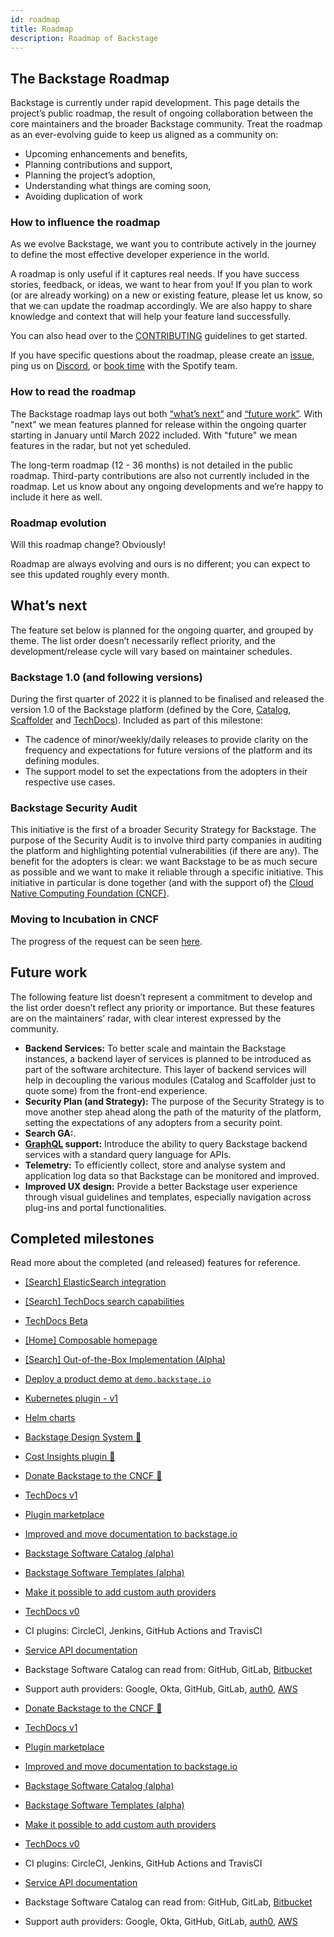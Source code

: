 ```yaml
---
id: roadmap
title: Roadmap
description: Roadmap of Backstage
---
```


## The Backstage Roadmap

Backstage is currently under rapid development. This page details the project’s
public roadmap, the result of ongoing collaboration between the core maintainers and the broader Backstage community. Treat the roadmap as an ever-evolving guide to keep us aligned as a community on:
- Upcoming enhancements and benefits,
- Planning contributions and support,
- Planning the project’s adoption,
- Understanding what things are coming soon,
- Avoiding duplication of work

### How to influence the roadmap

As we evolve Backstage, we want you to contribute actively in the journey to
define the most effective developer experience in the world.

A roadmap is only useful if it captures real needs. If you have success stories,
feedback, or ideas, we want to hear from you! If you plan to work (or are
already working) on a new or existing feature, please let us know, so that we
can update the roadmap accordingly. We are also happy to share knowledge and
context that will help your feature land successfully.

You can also head over to the [CONTRIBUTING](https://github.com/backstage/backstage/blob/master/CONTRIBUTING.md) guidelines to get started.

If you have specific questions about the roadmap, please create an [issue](https://github.com/backstage/backstage/issues/new/choose), ping us on [Discord](https://discord.gg/awD6SxgQ), or [book time](http://calendly.com/spotify-backstage) with the Spotify team.

### How to read the roadmap

The Backstage roadmap lays out both [“what’s next”](#whats-next) and
[“future work”](#future-work). With "next" we mean features planned for release
within the ongoing quarter starting in January until March 2022 included. With
"future" we mean features in the radar, but not yet scheduled.

The long-term roadmap (12 - 36 months) is not detailed in the public roadmap.
Third-party contributions are also not currently included in the roadmap. Let us
know about any ongoing developments and we’re happy to include it here as well.

### Roadmap evolution

Will this roadmap change? Obviously!

Roadmap are always evolving and ours is no different; you can expect to see this
updated roughly every month.

## What’s next

The feature set below is planned for the ongoing quarter, and grouped by theme.
The list order doesn’t necessarily reflect priority, and the development/release
cycle will vary based on maintainer schedules.

### Backstage 1.0 (and following versions)

During the first quarter of 2022 it is planned to be finalised and released the version 1.0 of the Backstage platform (defined by the Core, [Catalog](https://backstage.io/docs/features/software-catalog/software-catalog-overview), [Scaffolder](https://backstage.io/docs/features/software-templates/software-templates-index) and [TechDocs](https://backstage.io/docs/features/techdocs/techdocs-overview)). Included as part of this milestone:
- The cadence of minor/weekly/daily releases to provide clarity on the frequency and expectations for future versions of the platform and its defining modules.
- The support model to set the expectations from the adopters in their respective use cases.

### Backstage Security Audit

This initiative is the first of a broader Security Strategy for Backstage. The purpose of the Security Audit is to involve third party companies in auditing the platform and highlighting potential vulnerabilities (if there are any). The benefit for the adopters is clear: we want Backstage to be as much secure as possible and we want to make it reliable through a specific initiative. This initiative in particular is done together (and with the support of) the [Cloud Native Computing Foundation (CNCF)](https://www.cncf.io/). 

### Moving to Incubation in CNCF

The progress of the request can be seen [here](https://github.com/cncf/toc/pull/717). 

## Future work

The following feature list doesn’t represent a commitment to develop and the
list order doesn’t reflect any priority or importance. But these features are on
the maintainers’ radar, with clear interest expressed by the community.

- **Backend Services:** To better scale and maintain the Backstage instances, a backend layer of services is planned to be introduced as part of the software architecture. This layer of backend services will help in decoupling the various modules (Catalog and Scaffolder just to quote some) from the front-end experience.  
- **Security Plan (and Strategy):** The purpose of the Security Strategy is to move another step ahead along the path of the maturity of the platform, setting the expectations of any adopters from a security point.
- **Search GA:**.
- **[GraphQL](https://graphql.org/) support:** Introduce the ability to query Backstage backend services with a standard query language for APIs.
- **Telemetry:** To efficiently collect, store and analyse system and application log data so that Backstage can be monitored and improved. 
- **Improved UX design:** Provide a better Backstage user experience through visual guidelines and templates, especially navigation across plug-ins and portal functionalities.

## Completed milestones

Read more about the completed (and released) features for reference.

- [[Search] ElasticSearch integration](https://backstage.io/docs/features/search/search-engines#elasticsearch)
- [[Search] TechDocs search capabilities](https://backstage.io/docs/features/search/how-to-guides#how-to-index-techdocs-documents)
- [TechDocs Beta](https://backstage.spotify.com/blog/product-updates/techdocs-beta-has-landed)
- [[Home] Composable homepage](https://github.com/backstage/backstage/milestone/34)
- [[Search] Out-of-the-Box Implementation (Alpha)](https://github.com/backstage/backstage/milestone/26)
- [Deploy a product demo at `demo.backstage.io`](https://demo.backstage.io)
- [Kubernetes plugin - v1](https://github.com/backstage/backstage/tree/master/plugins/kubernetes)
- [Helm charts](https://github.com/backstage/backstage/tree/master/contrib/chart/backstage)
- [Backstage Design System 💅](https://backstage.io/blog/2020/09/30/backstage-design-system)
- [Cost Insights plugin 💸](https://engineering.atspotify.com/2020/09/29/managing-clouds-from-the-ground-up-cost-engineering-at-spotify/)
- [Donate Backstage to the CNCF 🎉](https://backstage.io/blog/2020/09/23/backstage-cncf-sandbox)
- [TechDocs v1](https://backstage.io/blog/2020/09/08/announcing-tech-docs)
- [Plugin marketplace](https://backstage.io/plugins)
- [Improved and move documentation to backstage.io](https://backstage.io/docs/overview/what-is-backstage)
- [Backstage Software Catalog (alpha)](https://backstage.io/blog/2020/06/22/backstage-service-catalog-alpha)
- [Backstage Software Templates (alpha)](https://backstage.io/blog/2020/08/05/announcing-backstage-software-templates)
- [Make it possible to add custom auth providers](https://backstage.io/blog/2020/07/01/how-to-enable-authentication-in-backstage-using-passport)
- [TechDocs v0](https://github.com/backstage/backstage/milestone/15)
- CI plugins: CircleCI, Jenkins, GitHub Actions and TravisCI
- [Service API documentation](https://github.com/backstage/backstage/pull/1737)
- Backstage Software Catalog can read from: GitHub, GitLab,
  [Bitbucket](https://github.com/backstage/backstage/pull/1938)
- Support auth providers: Google, Okta, GitHub, GitLab,
  [auth0](https://github.com/backstage/backstage/pull/1611),
  [AWS](https://github.com/backstage/backstage/pull/1990)

- [Donate Backstage to the CNCF 🎉](https://backstage.io/blog/2020/09/23/backstage-cncf-sandbox)
- [TechDocs v1](https://backstage.io/blog/2020/09/08/announcing-tech-docs)
- [Plugin marketplace](https://backstage.io/plugins)
- [Improved and move documentation to backstage.io](https://backstage.io/docs/overview/what-is-backstage)
- [Backstage Software Catalog (alpha)](https://backstage.io/blog/2020/06/22/backstage-service-catalog-alpha)
- [Backstage Software Templates (alpha)](https://backstage.io/blog/2020/08/05/announcing-backstage-software-templates)
- [Make it possible to add custom auth providers](https://backstage.io/blog/2020/07/01/how-to-enable-authentication-in-backstage-using-passport)
- [TechDocs v0](https://github.com/backstage/backstage/milestone/15)
- CI plugins: CircleCI, Jenkins, GitHub Actions and TravisCI
- [Service API documentation](https://github.com/backstage/backstage/pull/1737)
- Backstage Software Catalog can read from: GitHub, GitLab,
  [Bitbucket](https://github.com/backstage/backstage/pull/1938)
- Support auth providers: Google, Okta, GitHub, GitLab,
  [auth0](https://github.com/backstage/backstage/pull/1611),
  [AWS](https://github.com/backstage/backstage/pull/1990)
